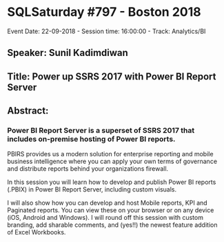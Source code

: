 # SQLSaturday #797 - Boston 2018
Event Date: 22-09-2018 - Session time: 16:00:00 - Track: Analytics/BI
## Speaker: Sunil Kadimdiwan
## Title: Power up SSRS 2017 with Power BI Report Server
## Abstract:
### Power BI Report Server is a superset of SSRS 2017 that includes on-premise hosting of Power BI reports. 

PBIRS provides us a modern solution for enterprise reporting and mobile business intelligence where you can apply your own terms of governance and distribute reports behind your organizations firewall.
 
In this session you will learn how to develop and publish Power BI reports (.PBIX) in Power BI Report Server, including custom visuals.

I will also show how you can develop and host Mobile reports, KPI and Paginated reports. You can view these on your browser or on any device (iOS, Android and Windows). I will round off this session with custom branding, add sharable comments, and (yes!!) the newest feature addition of Excel Workbooks.
